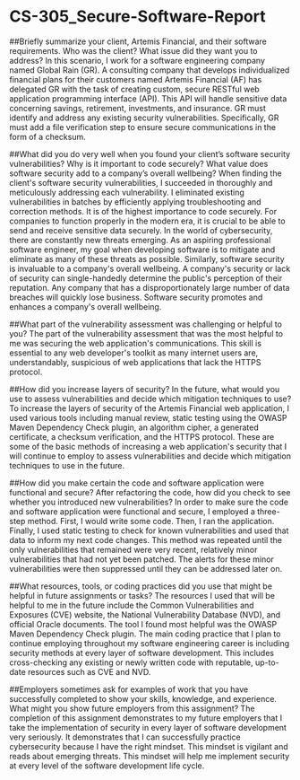 # CS-305_Secure-Software-Report

##Briefly summarize your client, Artemis Financial, and their software requirements. Who was the client? What issue did they want you to address?
In this scenario, I work for a software engineering company named Global Rain (GR). A consulting company that develops individualized financial plans for their customers named Artemis Financial (AF) has delegated GR with the task of creating custom, secure RESTful web application programming interface (API). This API will handle sensitive data concerning savings, retirement, investments, and insurance. GR must identify and address any existing security vulnerabilities. Specifically, GR must add a file verification step to ensure secure communications in the form of a checksum. 

##What did you do very well when you found your client’s software security vulnerabilities? Why is it important to code securely? What value does software security add to a company’s overall wellbeing?
When finding the client's software security vulnerabilities, I succeeded in thoroughly and meticulously addressing each vulnerability. I eliminated existing vulnerabilities in batches by efficiently applying troubleshooting and correction methods. It is of the highest importance to code securely. For companies to function properly in the modern era, it is crucial to be able to send and receive sensitive data securely. In the world of cybersecurity, there are constantly new threats emerging. As an aspiring professional software engineer, my goal when developing software is to mitigate and eliminate as many of these threats as possible. Similarly, software security is invaluable to a company's overall wellbeing. A company's security or lack of security can single-handedly determine the public's perception of their reputation. Any company that has a disproportionately large number of data breaches will quickly lose business. Software security promotes and enhances a company's overall wellbeing.

##What part of the vulnerability assessment was challenging or helpful to you?
The part of the vulnerability assessment that was the most helpful to me was securing the web application's communications. This skill is essential to any web developer's toolkit as many internet users are, understandably, suspicious of web applications that lack the HTTPS protocol. 

##How did you increase layers of security? In the future, what would you use to assess vulnerabilities and decide which mitigation techniques to use?
To increase the layers of security of the Artemis Financial web application, I used various tools including manual review, static testing using the OWASP Maven Dependency Check plugin, an algorithm cipher, a generated certificate, a checksum verification, and the HTTPS protocol. These are some of the basic methods of increasing a web application's security that I will continue to employ to assess vulnerabilities and decide which mitigation techniques to use in the future. 

##How did you make certain the code and software application were functional and secure? After refactoring the code, how did you check to see whether you introduced new vulnerabilities?
In order to make sure the code and software application were functional and secure, I employed a three-step method. First, I would write some code. Then, I ran the application. Finally, I used static testing to check for known vulnerabilities and used that data to inform my next code changes. This method was repeated until the only vulnerabilities that remained were very recent, relatively minor vulnerabilities that had not yet been patched. The alerts for these minor vulnerabilities were then suppressed until they can be addressed later on. 

##What resources, tools, or coding practices did you use that might be helpful in future assignments or tasks?
The resources I used that will be helpful to me in the future include the Common Vulnerabilities and Exposures (CVE) website, the National Vulnerability Database (NVD), and official Oracle documents. The tool I found most helpful was the OWASP Maven Dependency Check plugin. The main coding practice that I plan to continue employing throughout my software engineering career is including security methods at every layer of software development. This includes cross-checking any existing or newly written code with reputable, up-to-date resources such as CVE and NVD. 

##Employers sometimes ask for examples of work that you have successfully completed to show your skills, knowledge, and experience. What might you show future employers from this assignment?
The completion of this assignment demonstrates to my future employers that I take the implementation of security in every layer of software development very seriously. It demonstrates that I can successfully practice cybersecurity because I have the right mindset. This mindset is vigilant and reads about emerging threats. This mindset will help me implement security  at every level of the software development life cycle. 
